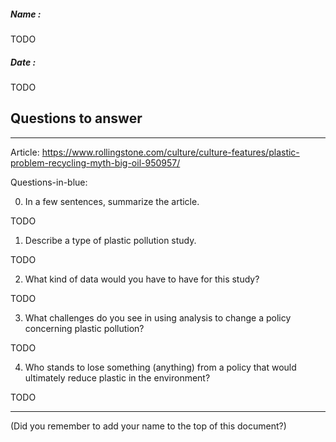 ##### Name :

TODO

##### Date :

TODO

## Questions to answer

---
Article: https://www.rollingstone.com/culture/culture-features/plastic-problem-recycling-myth-big-oil-950957/

Questions-in-blue:

0. In a few sentences, summarize the article.

TODO


1. Describe a type of plastic pollution study.

TODO

2. What kind of data would you have to have for this study?

TODO

3. What challenges do you see in using analysis to change a policy concerning plastic pollution?

TODO

4. Who stands to lose something (anything) from a policy that would ultimately reduce plastic in the environment?

TODO

---
(Did you remember to add your name to the top of this document?)
